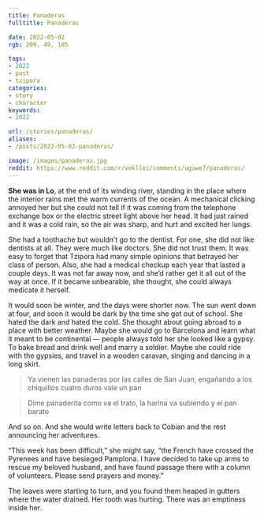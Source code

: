 ```yaml
---
title: Panaderas
fulltitle: Panaderas

date: 2022-05-02
rgb: 209, 49, 105

tags: 
- 2022
- post
- tzipora
categories:
- story
- character
keywords:
- 2022

url: /stories/panaderas/
aliases:
- /posts/2022-05-02-panaderas/

image: /images/panaderas.jpg
reddit: https://www.reddit.com/r/vekllei/comments/uguwe7/panaderas/
---
```

**She was in Lo**, at the end of its winding river, standing in the place where the interior rains met the warm currents of the ocean. A mechanical clicking annoyed her but she could not tell if it was coming from the telephone exchange box or the electric street light above her head. It had just rained and it was a cold rain, so the air was sharp, and hurt and excited her lungs.

She had a toothache but wouldn’t go to the dentist. For one, she did not like dentists at all. They were much like doctors. She did not trust them. It was easy to forget that Tzipora had many simple opinions that betrayed her class of person. Also, she had a medical checkup each year that lasted a couple days. It was not far away now, and she’d rather get it all out of the way at once. If it became unbearable, she thought, she could always medicate it herself.

It would soon be winter, and the days were shorter now. The sun went down at four, and soon it would be dark by the time she got out of school. She hated the dark and hated the cold.  She thought about going abroad to a place with better weather. Maybe she would go to Barcelona and learn what it meant to be continental — people always told her she looked like a gypsy. To bake bread and drink well and marry a soldier. Maybe she could ride with the gypsies, and travel in a wooden caravan, singing and dancing in a long skirt.

> Ya vienen las panaderas por las calles de San Juan, 
> engañando a los chiquillos cuatro duros vale un pan

> Dime panaderita como va el trato, 
> la harina va subiendo y el pan barato

And so on. And she would write letters back to Cobian and the rest announcing her adventures.

“This week has been difficult,” she might say, “the French have crossed the Pyrenees and have besieged Pamplona. I have decided to take up arms to rescue my beloved husband, and have found passage there with a column of volunteers. Please send prayers and money.”

The leaves were starting to turn, and you found them heaped in gutters where the water drained. Her tooth was hurting. There was an emptiness inside her.
